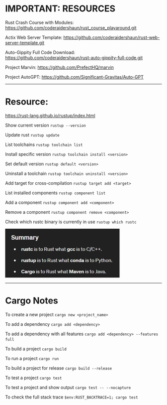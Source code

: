 # IMPORTANT: RESOURCES

Rust Crash Course with Modules: 
https://github.com/coderaidershaun/rust_course_playaround.git

Actix Web Server Template: 
https://github.com/coderaidershaun/rust-web-server-template.git

Auto-Gippity Full Code Download:
https://github.com/coderaidershaun/rust-auto-gippity-full-code.git

Project Marvin:
https://github.com/PrefectHQ/marvin

Project AutoGPT:
https://github.com/Significant-Gravitas/Auto-GPT

---
# Resource: 
https://rust-lang.github.io/rustup/index.html

Show current version
`rustup --version `

Update rust
`rustup update`

List toolchains
`rustup toolchain list`

Install specific version
`rustup toolchain install <version>`

Set default version
`rustup default <version>`

Uninstall a toolchain
`rustup toolchain uninstall <version>`

Add target for cross-compilation
`rustup target add <target>`

List installed components
`rustup component list`

Add a component
`rustup component add <component>`

Remove a component
`rustup component remove <component>`

Check which rustc binary is currently in use
`rustup which rustc`

![alt text](image.png)

---
# Cargo Notes

To create a new project
`cargo new <project_name>`

To add a dependency
`cargo add <dependency>`

To add a dependency with all features
`cargo add <dependency> --features full`

To build a project
`cargo build`

To run a project
`cargo run`

To build a project for release
`cargo build --release`

To test a project
`cargo test`

To test a project and show output
`cargo test -- --nocapture`

To check the full stack trace
`$env:RUST_BACKTRACE=1; cargo test`